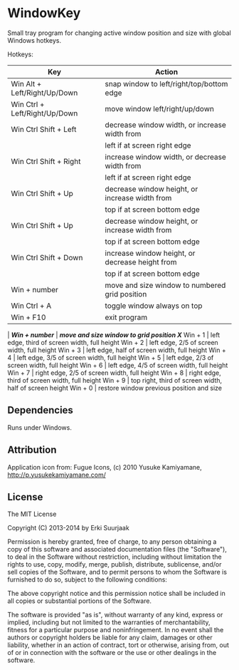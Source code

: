 WindowKey
=========

Small tray program for changing active window position and size with global
Windows hotkeys.


Hotkeys:

Key                                 | Action
----------------------------------- | -----------------------------------------
Win Alt        + Left/Right/Up/Down | snap window to left/right/top/bottom edge
Win Ctrl       + Left/Right/Up/Down | move window left/right/up/down
Win Ctrl Shift + Left               | decrease window width, or increase width from
                                    | left if at screen right edge
Win Ctrl Shift + Right              | increase window width, or decrease width from
                                    | left if at screen right edge
Win Ctrl Shift + Up                 | decrease window height, or increase width from
                                    | top if at screen bottom edge
Win Ctrl Shift + Up                 | decrease window height, or increase width from
                                    | top if at screen bottom edge
Win Ctrl Shift + Down               | increase window height, or decrease height from
                                    | top if at screen bottom edge
Win            + number             | move and size window to numbered grid position
Win Ctrl       + A                  | toggle window always on top
Win            + F10                | exit program
 | 
***Win         + number***          | ***move and size window to grid position X***
Win            + 1                  | left edge, third of screen width, full height
Win            + 2                  | left edge, 2/5 of screen width, full height
Win            + 3                  | left edge, half of screen width, full height
Win            + 4                  | left edge, 3/5 of screen width, full height
Win            + 5                  | left edge, 2/3 of screen width, full height
Win            + 6                  | left edge, 4/5 of screen width, full height
Win            + 7                  | right edge, 2/5 of screen width, full height
Win            + 8                  | right edge, third of screen width, full height
Win            + 9                  | top right, third of screen width, half of screen height
Win            + 0                  | restore window previous position and size


Dependencies
------------

Runs under Windows.


Attribution
-----------

Application icon from:
  Fugue Icons, (c) 2010 Yusuke Kamiyamane,
  http://p.yusukekamiyamane.com/



License
-------

The MIT License

Copyright (C) 2013-2014 by Erki Suurjaak

Permission is hereby granted, free of charge, to any person obtaining a copy
of this software and associated documentation files (the "Software"), to deal
in the Software without restriction, including without limitation the rights
to use, copy, modify, merge, publish, distribute, sublicense, and/or sell
copies of the Software, and to permit persons to whom the Software is
furnished to do so, subject to the following conditions:

The above copyright notice and this permission notice shall be included in
all copies or substantial portions of the Software.

The software is provided "as is", without warranty of any kind, express or
implied, including but not limited to the warranties of merchantability,
fitness for a particular purpose and noninfringement. In no event shall the
authors or copyright holders be liable for any claim, damages or other
liability, whether in an action of contract, tort or otherwise, arising from,
out of or in connection with the software or the use or other dealings in
the software.
